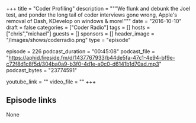 +++
title = "Coder Profiling"
description = """We flunk and debunk the Joel test, and ponder the long tail of coder interviews gone wrong, Apple's removal of Dash, KDevelop on windows & more!"""
date = "2016-10-10"
draft = false
categories = ["Coder Radio"]
tags = []
hosts = ["chris","michael"]
guests = []
sponsors = []
header_image = "/images/shows/coderradio.png"
type = "episode"

episode = 226
podcast_duration = "00:45:08"
podcast_file = "https://aphid.fireside.fm/d/1437767933/b44de5fa-47c1-4e94-bf9e-c72f8d1c8f5d/304ba0a9-b3f0-4d1e-a0c0-d6141b1d70ad.mp3"
podcast_bytes = "23774591"

youtube_link = ""
video_file = ""
+++

## Episode links

None

